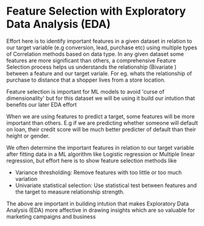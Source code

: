 # Feature Selection with Exploratory Data Analysis (EDA)

Effort here is to identify important features in a given dataset in relation to our target variable (e.g conversion, lead, purchase etc) using multiple types of Correlation methods based on data type. In any given dataset some features are more significant than others, a comprehensive Feature Selection process helps us understands the relationship (Bivariate ) between a feature and our target variale. For eg. whats the relationship of purchase to distance that a shopper lives from a store location. 

Feature selection is important for ML models to avoid 'curse of dimensionality' but for this dataset we will be using it build our intution that benefits our later EDA effort 

When we are using features to predict a target, some features will be more important than others. 
E.g if we are predicting whether someone will default on loan, their credit score will be much better predicter of default than their height or gender.

We often determine the important features in relation to our target variable after fitting data in a ML algorithm like Logistic regression or Multiple linear regression, but effort here is to show feature selection methods like

- Variance thresholding: Remove features with too little or too much variation
- Univariate statistical selection: Use statistical test between features and the target to measure relationship strength.

The above are important in building intution that makes Exploratory Data Analysis (EDA) more affective in drawing insights which are so valuable for marketing campaigns and business
